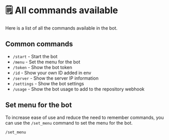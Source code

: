 # 🗒 All commands available

Here is a list of all the commands available in the bot.

## Common commands

- `/start` - Start the bot
- `/menu` - Set the menu for the bot
- `/token` - Show the bot token
- `/id` - Show your own ID added in env
- `/server` - Show the server IP information
- `/settings` - Show the bot settings
- `/usage` - Show the bot usage to add to the repository webhook

## Set menu for the bot

To increase ease of use and reduce the need to remember commands, you can use the `/set_menu` command to set the menu for the bot.

```textmate
/set_menu
```
